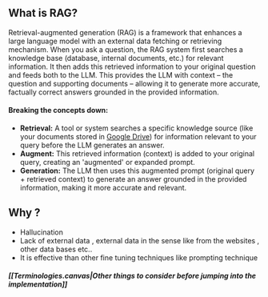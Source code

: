 ## What is RAG?

Retrieval-augmented generation (RAG) is a framework that enhances a large language model with an external data fetching or retrieving mechanism. When you ask a question, the RAG system first searches a knowledge base (database, internal documents, etc.) for relevant information. It then adds this retrieved information to your original question and feeds both to the LLM. This provides the LLM with context – the question and supporting documents – allowing it to generate more accurate, factually correct answers grounded in the provided information.

#### Breaking the concepts down:

- **Retrieval:** A tool or system searches a specific knowledge source (like your documents stored in [Google Drive](https://www.apideck.com/connectors/google-drive)) for information relevant to your query before the LLM generates an answer.
- **Augment:** This retrieved information (context) is added to your original query, creating an 'augmented' or expanded prompt.
- **Generation:** The LLM then uses this augmented prompt (original query + retrieved context) to generate an answer grounded in the provided information, making it more accurate and relevant.
## Why ?

- Hallucination
- Lack of external data , external data in the sense like from the websites , other data bases etc..
- It is effective than other fine tuning techniques like prompting technique

##### [[Terminologies.canvas|Other things to consider before jumping into the implementation]]
